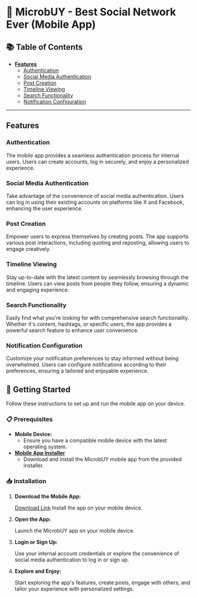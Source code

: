 # 🚀 MicrobUY - Best Social Network Ever (Mobile App)

## 📚 Table of Contents

- [**Features**](#features)
  - [Authentication](#authentication)
  - [Social Media Authentication](#social-media-authentication)
  - [Post Creation](#post-creation)
  - [Timeline Viewing](#timeline-viewing)
  - [Search Functionality](#search-functionality)
  - [Notification Configuration](#notification-configuration)

---

## Features

### Authentication

The mobile app provides a seamless authentication process for internal users. Users can create accounts, log in securely, and enjoy a personalized experience.

### Social Media Authentication

Take advantage of the convenience of social media authentication. Users can log in using their existing accounts on platforms like X and Facebook, enhancing the user experience.

### Post Creation

Empower users to express themselves by creating posts. The app supports various post interactions, including quoting and reposting, allowing users to engage creatively.

### Timeline Viewing

Stay up-to-date with the latest content by seamlessly browsing through the timeline. Users can view posts from people they follow, ensuring a dynamic and engaging experience.

### Search Functionality

Easily find what you're looking for with comprehensive search functionality. Whether it's content, hashtags, or specific users, the app provides a powerful search feature to enhance user convenience.

### Notification Configuration

Customize your notification preferences to stay informed without being overwhelmed. Users can configure notifications according to their preferences, ensuring a tailored and enjoyable experience.

## 📲 Getting Started

Follow these instructions to set up and run the mobile app on your device.

### 📋 Prerequisites

- **Mobile Device:**
  - Ensure you have a compatible mobile device with the latest operating system.
- **[Mobile App Installer](#)**
  - Download and install the MicrobUY mobile app from the provided installer.

### 📥 Installation

1. **Download the Mobile App:**

   [Download Link](#)
   Install the app on your mobile device.

2. **Open the App:**

   Launch the MicrobUY app on your mobile device.

3. **Login or Sign Up:**

   Use your internal account credentials or explore the convenience of social media authentication to log in or sign up.

4. **Explore and Enjoy:**

   Start exploring the app's features, create posts, engage with others, and tailor your experience with personalized settings.
